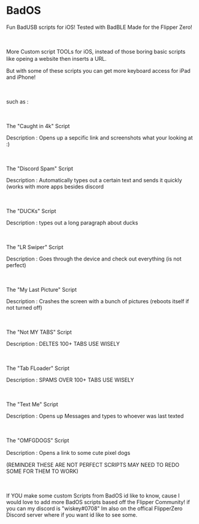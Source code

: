 # BadOS
Fun BadUSB scripts for iOS! Tested with BadBLE Made for the Flipper Zero!

ㅤ

More Custom script TOOLs for iOS, instead of those boring basic scripts like opeing a website then inserts a URL. 
ㅤ

But with some of these scripts you can get more keyboard access for iPad and iPhone! 

ㅤ

such as :

ㅤ

The "Caught in 4k" Script

Description : Opens up a sepcific link and screenshots what your looking at :)

ㅤ

The "Discord Spam" Script

Description : Automatically types out a certain text and sends it quickly (works with more apps besides discord

ㅤ

The "DUCKs" Script

Description : types out a long paragraph about ducks

ㅤ

The "LR Swiper" Script

Description : Goes through the device and check out everything (is not perfect)

ㅤ

The "My Last Picture" Script

Description : Crashes the screen with a bunch of pictures (reboots itself if not turned off)

ㅤ

The "Not MY TABS" Script

Description : DELTES 100+ TABS USE WISELY 

ㅤ

The "Tab FLoader" Script

Description : SPAMS OVER 100+ TABS USE WISELY 

ㅤ

The "Text Me" Script

Description : Opens up Messages and types to whoever was last texted

ㅤㅤ

The "OMFGDOGS" Script

Description : Opens a link to some cute pixel dogs
ㅤ
ㅤ

(REMINDER THESE ARE NOT PERFECT SCRIPTS MAY NEED TO REDO SOME FOR THEM TO WORK)




ㅤ

If YOU make some custom Scripts from BadOS id like to know, cause I would love to add more BadOS scripts based off the Flipper Community! 
if you can my discord is "wiskey#0708"
Im also on the offical FlipperZero Discord server where if you want id like to see some.

